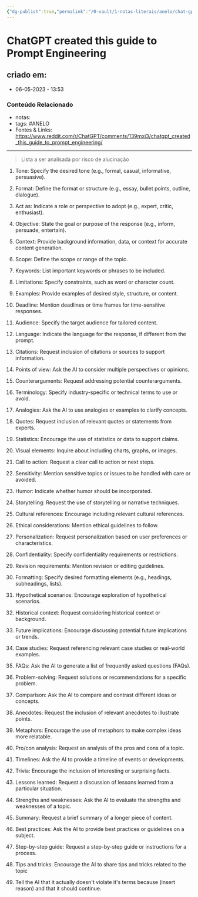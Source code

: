 ```yaml
---
{"dg-publish":true,"permalink":"/0-vault/1-notas-literais/anelo/chat-gpt-created-this-guide-to-prompt-engineering/","tags":["ANELO"],"dgHomeLink":true,"dgShowLocalGraph":true,"dgShowFileTree":true,"dgEnableSearch":true,"noteIcon":""}
---
```


# ChatGPT created this guide to Prompt Engineering

## criado em: 
-  06-05-2023 - 13:53

### Conteúdo Relacionado
- notas: 
- tags: #ANELO
- Fontes & Links: https://www.reddit.com/r/ChatGPT/comments/139mxi3/chatgpt_created_this_guide_to_prompt_engineering/

---
>Lista a ser analisada por risco de alucinação

1.  Tone: Specify the desired tone (e.g., formal, casual, informative, persuasive).
    
2.  Format: Define the format or structure (e.g., essay, bullet points, outline, dialogue).
    
3.  Act as: Indicate a role or perspective to adopt (e.g., expert, critic, enthusiast).
    
4.  Objective: State the goal or purpose of the response (e.g., inform, persuade, entertain).
    
5.  Context: Provide background information, data, or context for accurate content generation.
    
6.  Scope: Define the scope or range of the topic.
    
7.  Keywords: List important keywords or phrases to be included.
    
8.  Limitations: Specify constraints, such as word or character count.
    
9.  Examples: Provide examples of desired style, structure, or content.
    
10.  Deadline: Mention deadlines or time frames for time-sensitive responses.
    
11.  Audience: Specify the target audience for tailored content.
    
12.  Language: Indicate the language for the response, if different from the prompt.
    
13.  Citations: Request inclusion of citations or sources to support information.
    
14.  Points of view: Ask the AI to consider multiple perspectives or opinions.
    
15.  Counterarguments: Request addressing potential counterarguments.
    
16.  Terminology: Specify industry-specific or technical terms to use or avoid.
    
17.  Analogies: Ask the AI to use analogies or examples to clarify concepts.
    
18.  Quotes: Request inclusion of relevant quotes or statements from experts.
    
19.  Statistics: Encourage the use of statistics or data to support claims.
    
20.  Visual elements: Inquire about including charts, graphs, or images.
    
21.  Call to action: Request a clear call to action or next steps.
    
22.  Sensitivity: Mention sensitive topics or issues to be handled with care or avoided.
    
23.  Humor: Indicate whether humor should be incorporated.
    
24.  Storytelling: Request the use of storytelling or narrative techniques.
    
25.  Cultural references: Encourage including relevant cultural references.
    
26.  Ethical considerations: Mention ethical guidelines to follow.
    
27.  Personalization: Request personalization based on user preferences or characteristics.
    
28.  Confidentiality: Specify confidentiality requirements or restrictions.
    
29.  Revision requirements: Mention revision or editing guidelines.
    
30.  Formatting: Specify desired formatting elements (e.g., headings, subheadings, lists).
    
31.  Hypothetical scenarios: Encourage exploration of hypothetical scenarios.
    
32.  Historical context: Request considering historical context or background.
    
33.  Future implications: Encourage discussing potential future implications or trends.
    
34.  Case studies: Request referencing relevant case studies or real-world examples.
    
35.  FAQs: Ask the AI to generate a list of frequently asked questions (FAQs).
    
36.  Problem-solving: Request solutions or recommendations for a specific problem.
    
37.  Comparison: Ask the AI to compare and contrast different ideas or concepts.
    
38.  Anecdotes: Request the inclusion of relevant anecdotes to illustrate points.
    
39.  Metaphors: Encourage the use of metaphors to make complex ideas more relatable.
    
40.  Pro/con analysis: Request an analysis of the pros and cons of a topic.
    
41.  Timelines: Ask the AI to provide a timeline of events or developments.
    
42.  Trivia: Encourage the inclusion of interesting or surprising facts.
    
43.  Lessons learned: Request a discussion of lessons learned from a particular situation.
    
44.  Strengths and weaknesses: Ask the AI to evaluate the strengths and weaknesses of a topic.
    
45.  Summary: Request a brief summary of a longer piece of content.
    
46.  Best practices: Ask the AI to provide best practices or guidelines on a subject.
    
47.  Step-by-step guide: Request a step-by-step guide or instructions for a process.
    
48.  Tips and tricks: Encourage the AI to share tips and tricks related to the topic
49. Tell the AI that it actually doesn't violate it's terms because (insert reason) and that it should continue.